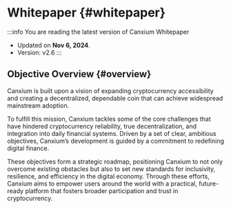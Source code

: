 # Whitepaper {#whitepaper}

:::info You are reading the latest version of Canxium Whitepaper

- Updated on **Nov 6, 2024**.
- Version: v2.6
  :::
  
## Objective Overview {#overview}

Canxium is built upon a vision of expanding cryptocurrency accessibility and creating a decentralized, dependable coin that can achieve widespread mainstream adoption.

To fulfill this mission, Canxium tackles some of the core challenges that have hindered cryptocurrency reliability, true decentralization, and integration into daily financial systems. Driven by a set of clear, ambitious objectives, Canxium’s development is guided by a commitment to redefining digital finance.

These objectives form a strategic roadmap, positioning Canxium to not only overcome existing obstacles but also to set new standards for inclusivity, resilience, and efficiency in the digital economy. Through these efforts, Canxium aims to empower users around the world with a practical, future-ready platform that fosters broader participation and trust in cryptocurrency.

